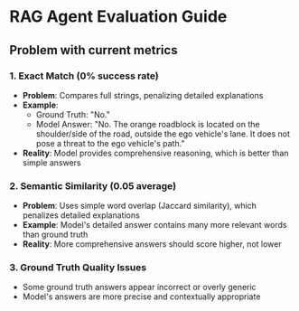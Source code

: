 # RAG Agent Evaluation Guide

## Problem with current metrics


### **1. Exact Match (0% success rate)**
- **Problem**: Compares full strings, penalizing detailed explanations
- **Example**: 
  - Ground Truth: "No."
  - Model Answer: "No. The orange roadblock is located on the shoulder/side of the road, outside the ego vehicle's lane. It does not pose a threat to the ego vehicle's path."
- **Reality**: Model provides comprehensive reasoning, which is better than simple answers

### **2. Semantic Similarity (0.05 average)**
- **Problem**: Uses simple word overlap (Jaccard similarity), which penalizes detailed explanations
- **Example**: Model's detailed answer contains many more relevant words than ground truth
- **Reality**: More comprehensive answers should score higher, not lower

### **3. Ground Truth Quality Issues**
- Some ground truth answers appear incorrect or overly generic
- Model's answers are more precise and contextually appropriate
